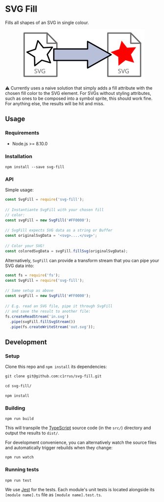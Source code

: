 # SVG Fill
Fills all shapes of an SVG in single colour.

<div style='text-align: center;'>

![Illustration of an SVG shape being filled with a color](./svg-fill-illustration.svg)

</div>

:warning: Currently uses a naive solution that simply adds a fill attribute with the chosen fill color to the SVG element. For SVGs without styling attributes, such as ones to be composed into a symbol sprite, this should work fine. For anything else, the results will be hit and miss.

## Usage

### Requirements

* Node.js >= 8.10.0

### Installation

```
npm install --save svg-fill
```

### API

Simple usage:

```js
const SvgFill = require('svg-fill');

// Instantiante SvgFill with your chosen fill
// color:
const svgFill = new SvgFill('#FF0000');

// SvgFill expects SVG data as a string or Buffer
const originalSvgData = '<svg>....</svg>';

// Color your SVG!
const coloredSvgData = svgFill.fillSvg(originalSvgData);
```

Alternatively, `SvgFill` can provide a transform stream that you can pipe your SVG data into:

```js
const fs = require('fs');
const SvgFill = require('svg-fill');

// Same setup as above
const svgFill = new SvgFill('#FF0000');

// E.g. read an SVG file, pipe it through SvgFill
// and save the result to another file:
fs.createReadStream('in.svg')
  .pipe(svgFill.fillSvgStream())
  .pipe(fs.createWriteStream('out.svg'));
```

## Development

### Setup

Clone this repo and `npm install` its dependencies:

```
git clone git@github.com:c1rrus/svg-fill.git

cd svg-fill/

npm install
```

### Building

```
npm run build
```

This will transpile the [TypeScript](https://www.typescriptlang.org/) source code (in the `src/`) directory and output the results to `dist/`.

For development convenience, you can alternatively watch the source files and automatically trigger rebuilds when they change:

```
npm run watch
```

### Running tests

```
npm run test
```

We use [Jest](https://jestjs.io/) for the tests. Each module's unit tests is located alongside its `[module name].ts` file as `[module name].test.ts`.
